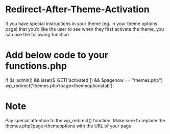 # Redirect-After-Theme-Activation
If you have special instructions in your theme (eg. in your theme options page) that you’d like the user to see when they first activate the theme, you can use the following function
# Add below code to your functions.php
if (is_admin() && isset($_GET['activated']) && $pagenow == "themes.php")
  wp_redirect('themes.php?page=themeoptionstab');
# Note
Pay special attention to the wp_redirect() function. Make sure to replace the themes.php?page=themeoptions with the URL of your page.
